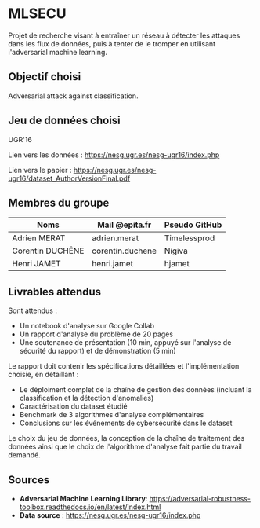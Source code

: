# MLSECU

Projet de recherche visant à entraîner un réseau à détecter les attaques dans les flux de données, puis à tenter de le tromper en utilisant l'adversarial machine learning.

## Objectif choisi

Adversarial attack against classification.

## Jeu de données choisi

UGR'16

Lien vers les données : https://nesg.ugr.es/nesg-ugr16/index.php

Lien vers le papier : https://nesg.ugr.es/nesg-ugr16/dataset_AuthorVersionFinal.pdf

## Membres du groupe

| Noms             | Mail @epita.fr   | Pseudo GitHub |
|------------------|------------------|---------------|
| Adrien MERAT     | adrien.merat     | Timelessprod  |
| Corentin DUCHÊNE | corentin.duchene | Nigiva        |
| Henri JAMET      | henri.jamet      | hjamet        |

## Livrables attendus

Sont attendus :
- Un notebook d'analyse sur Google Collab
- Un rapport d'analyse du problème de 20 pages
- Une soutenance de présentation (10 min, appuyé sur l'analyse de sécurité du rapport) et de démonstration (5 min)

Le rapport doit contenir les spécifications détaillées et l'implémentation choisie, en détaillant :
- Le déploiment complet de la chaîne de gestion des données (incluant la classification et la détection d'anomalies)
- Caractérisation du dataset étudié
- Benchmark de 3 algorithmes d'analyse complémentaires
- Conclusions sur les événements de cybersécurité dans le dataset

Le choix du jeu de données, la conception de la chaîne de traitement des données ainsi que le choix de l'algorithme d'analyse fait partie du travail demandé.

## Sources
* **Adversarial Machine Learning Library**: https://adversarial-robustness-toolbox.readthedocs.io/en/latest/index.html
* **Data source** : https://nesg.ugr.es/nesg-ugr16/index.php
